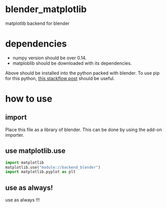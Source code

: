 # blender_matplotlib
matplotlib backend for blender

# dependencies
- numpy version should be over 0.14.
- matploblib should be downloaded with its dependencies.

Above should be installed into the python packed with blender. To use pip for this python, [this stackflow post]( https://blender.stackexchange.com/questions/56011/how-to-use-pip-with-blenders-bundled-python?answertab=votes#tab-top) should be useful.

# how to use
## import

Place this file as a library of blender. This can be done by using the add-on importer.

## use matplotlib.use

```python
import matplotlib
matplotlib.use("module://backend_blender")
import matplotlib.pyplot as plt
```

## use as always!
use as always !!!
